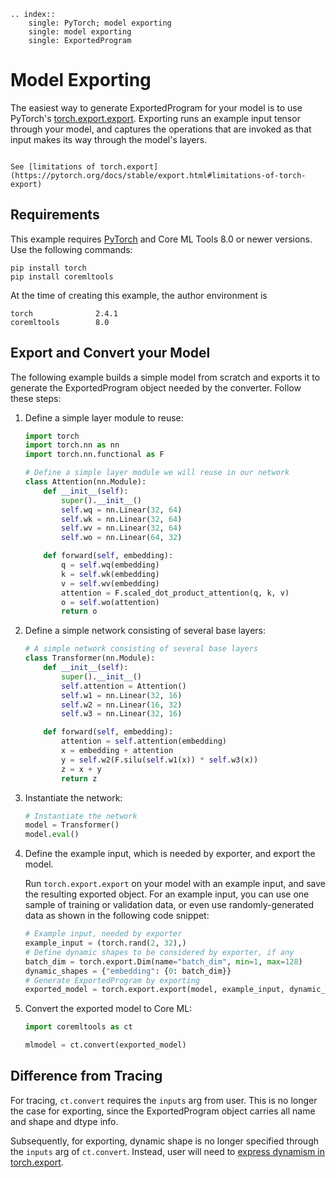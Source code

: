 ```{eval-rst}
.. index:: 
    single: PyTorch; model exporting
    single: model exporting
    single: ExportedProgram
```

# Model Exporting

The easiest way to generate ExportedProgram for your model is to use PyTorch's [torch.export.export](https://pytorch.org/docs/stable/export.html#torch.export.export). Exporting runs an example input tensor through your model, and captures the operations that are invoked as that input makes its way through the model's layers.

```{admonition} Exporting Limitations

See [limitations of torch.export](https://pytorch.org/docs/stable/export.html#limitations-of-torch-export)
```

## Requirements
This example requires [PyTorch](https://pytorch.org/) and Core ML Tools 8.0 or newer versions. Use the following commands:
```shell
pip install torch
pip install coremltools
```

At the time of creating this example, the author environment is
```text Output
torch              2.4.1
coremltools        8.0
```

## Export and Convert your Model
The following example builds a simple model from scratch and exports it to generate the ExportedProgram object needed by the converter. Follow these steps:

1. Define a simple layer module to reuse:

    ```python
    import torch
    import torch.nn as nn
    import torch.nn.functional as F

    # Define a simple layer module we will reuse in our network
    class Attention(nn.Module):
        def __init__(self):
            super().__init__()
            self.wq = nn.Linear(32, 64)
            self.wk = nn.Linear(32, 64)
            self.wv = nn.Linear(32, 64)
            self.wo = nn.Linear(64, 32)

        def forward(self, embedding):
            q = self.wq(embedding)
            k = self.wk(embedding)
            v = self.wv(embedding)
            attention = F.scaled_dot_product_attention(q, k, v)
            o = self.wo(attention)
            return o
    ```

2. Define a simple network consisting of several base layers:

    ```python
    # A simple network consisting of several base layers
    class Transformer(nn.Module):
        def __init__(self):
            super().__init__()
            self.attention = Attention()
            self.w1 = nn.Linear(32, 16)
            self.w2 = nn.Linear(16, 32)
            self.w3 = nn.Linear(32, 16)

        def forward(self, embedding):
            attention = self.attention(embedding)
            x = embedding + attention
            y = self.w2(F.silu(self.w1(x)) * self.w3(x))
            z = x + y
            return z
    ```

3. Instantiate the network:

    ```python
    # Instantiate the network
    model = Transformer()
    model.eval()
    ```

4. Define the example input, which is needed by exporter, and export the model.

    Run `torch.export.export` on your model with an example input, and save the resulting exported object. For an example input, you can use one sample of training or validation data, or even use randomly-generated data as shown in the following code snippet:

    ```python
    # Example input, needed by exporter
    example_input = (torch.rand(2, 32),)
    # Define dynamic shapes to be considered by exporter, if any
    batch_dim = torch.export.Dim(name="batch_dim", min=1, max=128)
    dynamic_shapes = {"embedding": {0: batch_dim}}
    # Generate ExportedProgram by exporting
    exported_model = torch.export.export(model, example_input, dynamic_shapes=dynamic_shapes)
    ```

5. Convert the exported model to Core ML:

    ```python
    import coremltools as ct

    mlmodel = ct.convert(exported_model)
    ```

## Difference from Tracing
For tracing, `ct.convert` requires the `inputs` arg from user. This is no longer the case for exporting, since the ExportedProgram object carries all name and shape and dtype info.

Subsequently, for exporting, dynamic shape is no longer specified through the `inputs` arg of `ct.convert`. Instead, user will need to [express dynamism in torch.export](https://pytorch.org/docs/stable/export.html#expressing-dynamism).
